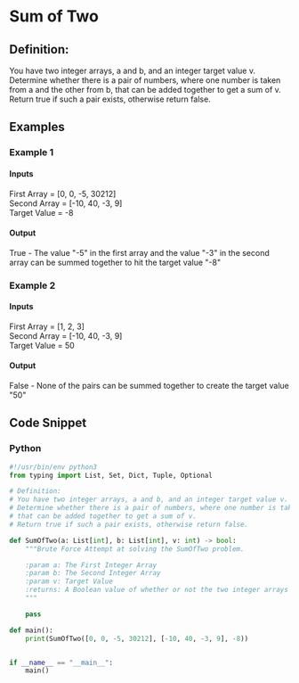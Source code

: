 # Sum of Two

## Definition:

You have two integer arrays, a and b, and an integer target value v.
Determine whether there is a pair of numbers, where one number is taken from a and the other from b, that can be added together to get a sum of v.
Return true if such a pair exists, otherwise return false.

## Examples

### Example 1

#### Inputs

First Array = [0, 0, -5, 30212] \
Second Array = [-10, 40, -3, 9] \
Target Value = -8

#### Output

True - The value "-5" in the first array and the value "-3" in the second array can be summed together to hit the target value "-8"

### Example 2

#### Inputs

First Array = [1, 2, 3] \
Second Array = [-10, 40, -3, 9] \
Target Value = 50

#### Output

False - None of the pairs can be summed together to create the target value "50"

## Code Snippet

### Python

```python
#!/usr/bin/env python3
from typing import List, Set, Dict, Tuple, Optional

# Definition:
# You have two integer arrays, a and b, and an integer target value v.
# Determine whether there is a pair of numbers, where one number is taken from a and the other from b,
# that can be added together to get a sum of v.
# Return true if such a pair exists, otherwise return false.

def SumOfTwo(a: List[int], b: List[int], v: int) -> bool:
    """Brute Force Attempt at solving the SumOfTwo problem.

    :param a: The First Integer Array
    :param b: The Second Integer Array
    :param v: Target Value
    :returns: A Boolean value of whether or not the two integer arrays can hit the target value
    """

    pass

def main():
    print(SumOfTwo([0, 0, -5, 30212], [-10, 40, -3, 9], -8))


if __name__ == "__main__":
    main()
```
